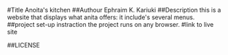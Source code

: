 #Title
Anoita's kitchen
##Authour 
Ephraim K. Kariuki
##Description
this is a website that displays what anita offers: it include's several menus.
##project set-up instraction
the project runs on any browser.
#link to live site

##LICENSE
